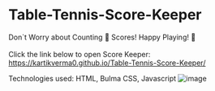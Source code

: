 # Table-Tennis-Score-Keeper

Don`t Worry about Counting 🧮 Scores! Happy Playing! 🏓<br><br>
Click the link below to open Score Keeper: <br>
https://kartikverma0.github.io/Table-Tennis-Score-Keeper/

Technologies used:
HTML, Bulma CSS, Javascript
![image](https://user-images.githubusercontent.com/97230777/152656972-7e9d3aa7-1ee4-4a3b-b9a3-5ae62feb232d.jpg)

